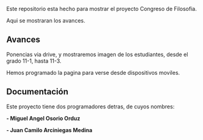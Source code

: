 Este repositorio esta hecho para mostrar el proyecto Congreso de Filosofia.

Aqui se mostraran los avances.


## Avances

Ponencias via drive, y mostraremos imagen de los estudiantes, desde el grado 11-1, hasta 11-3.

Hemos programado la pagina para verse desde dispositivos moviles.



## Documentación

Este proyecto tiene dos programadores detras, de cuyos nombres: 

**-   Miguel Angel Osorio Orduz**

**-   Juan Camilo Arciniegas Medina**